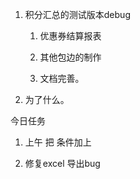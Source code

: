 1. 积分汇总的测试版本debug

   1. 优惠券结算报表

   2. 其他包边的制作

   3. 文档完善。

2. 为了什么。







今日任务

1. 上午 把 条件加上

 2. 修复excel 导出bug







